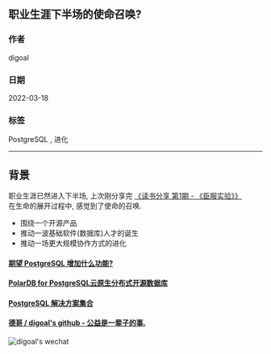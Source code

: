 ## 职业生涯下半场的使命召唤?  
      
### 作者      
digoal      
      
### 日期      
2022-03-18     
      
### 标签      
PostgreSQL , 进化       
      
----      
      
## 背景    
职业生涯已然进入下半场, 上次刚分享完 [《读书分享 第1期 - 《臣服实验》》](../202203/20220312_01.md)    
在生命的展开过程中, 感觉到了使命的召唤.    
  
- 围绕一个开源产品  
- 推动一波基础软件(数据库)人才的诞生  
- 推动一场更大规模协作方式的进化  
  
    
  
#### [期望 PostgreSQL 增加什么功能?](https://github.com/digoal/blog/issues/76 "269ac3d1c492e938c0191101c7238216")
  
  
#### [PolarDB for PostgreSQL云原生分布式开源数据库](https://github.com/ApsaraDB/PolarDB-for-PostgreSQL "57258f76c37864c6e6d23383d05714ea")
  
  
#### [PostgreSQL 解决方案集合](https://yq.aliyun.com/topic/118 "40cff096e9ed7122c512b35d8561d9c8")
  
  
#### [德哥 / digoal's github - 公益是一辈子的事.](https://github.com/digoal/blog/blob/master/README.md "22709685feb7cab07d30f30387f0a9ae")
  
  
![digoal's wechat](../pic/digoal_weixin.jpg "f7ad92eeba24523fd47a6e1a0e691b59")
  
